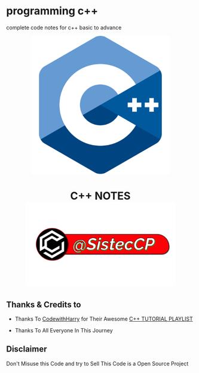 # programming c++
complete code notes for c++ basic to advance

<p align="center">
<img src="img/cpp.png" width="370" height="370">
</p>
<h1 align="center">
  <b>C++ NOTES</b><br>
 <a href="https://telegram.dog/SistecCP"><img src="img/tag.png" width="400" height="225"></a>
</h1>




## Thanks & Credits to 

 - Thanks To [CodewithHarry](https://youtube.com/codewithharry) for Their Awesome [C++ TUTORIAL PLAYLIST](https://youtube.com/playlist?list=PLu0W_9lII9agpFUAlPFe_VNSlXW5uE0YL) 
 
 - Thanks To All Everyone In This Journey


## Disclaimer

 <p> Don't Misuse this Code and try to Sell This Code is a Open Source Project
